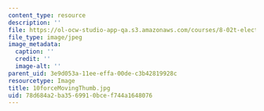 ```yaml
---
content_type: resource
description: ''
file: https://ol-ocw-studio-app-qa.s3.amazonaws.com/courses/8-02t-electricity-and-magnetism-spring-2005/78d684a2ba3569910bcef744a1648076_10forceMovingThumb.jpg
file_type: image/jpeg
image_metadata:
  caption: ''
  credit: ''
  image-alt: ''
parent_uid: 3e9d053a-11ee-effa-00de-c3b42819928c
resourcetype: Image
title: 10forceMovingThumb.jpg
uid: 78d684a2-ba35-6991-0bce-f744a1648076
---
```

